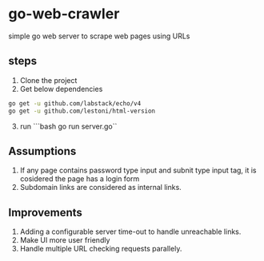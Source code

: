 # go-web-crawler
simple go web server to scrape web pages using URLs

##  steps
1. Clone the project
2. Get below dependencies 
  ```bash
  go get -u github.com/labstack/echo/v4
  go get -u github.com/lestoni/html-version
  ```
3. run ```bash go run server.go``

## Assumptions
1. If any page contains password type input and subnit type input tag, it is cosidered the page has a login form
2. Subdomain links are considered as internal links.

## Improvements
1. Adding a configurable server time-out to handle unreachable links.
2. Make UI more user friendly 
3. Handle multiple URL checking requests parallely.
